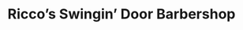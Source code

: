 ---
title: "Ricco’s Swingin’ Door Barbershop"
url: /milwaukee/riccos-swingin-door-barbershop/
shop: Friseur
---